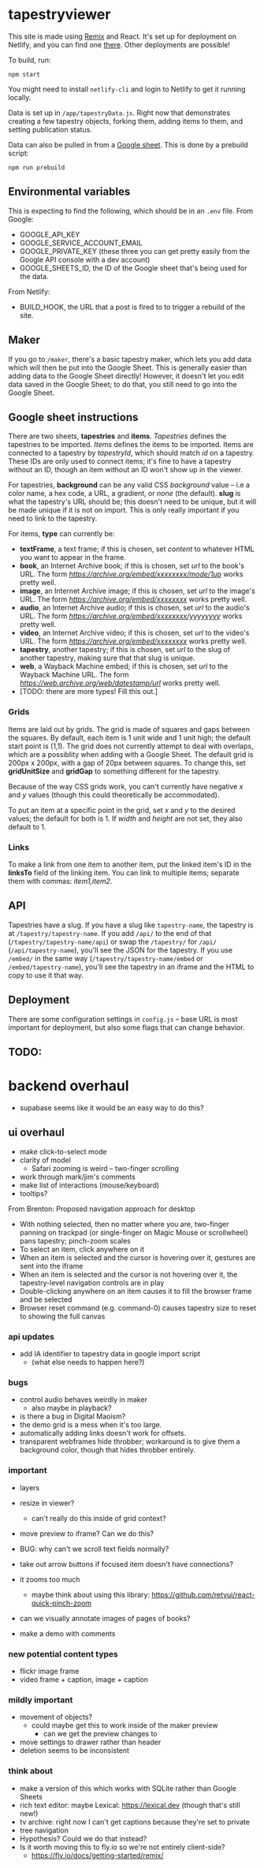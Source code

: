 # tapestryviewer

This site is made using [Remix](https://remix.run) and React. It's set up for deployment on Netlify, and you can find one [there](https://tapestryviewer.netlify.app). Other deployments are possible!

To build, run:

```
npm start
```

You might need to install `netlify-cli` and login to Netlify to get it running locally.

Data is set up in `/app/tapestryData.js`. Right now that demonstrates creating a few tapestry objects, forking them, adding items to them, and setting publication status. 

Data can also be pulled in from a [Google sheet](https://docs.google.com/spreadsheets/d/1EfdUXGmHdiJ5gcqZn4LdBJuXB0L6QZvKe3Vd7RP33SM/edit?usp=sharing). This is done by a prebuild script:

```
npm run prebuild
```


## Environmental variables

This is expecting to find the following, which should be in an `.env` file. From Google:

 - GOOGLE_API_KEY
 - GOOGLE_SERVICE_ACCOUNT_EMAIL
 - GOOGLE_PRIVATE_KEY (these three you can get pretty easily from the Google API console with a dev account)
 - GOOGLE_SHEETS_ID, the ID of the Google sheet that's being used for the data.

From Netlify:

 - BUILD_HOOK, the URL that a post is fired to to trigger a rebuild of the site.


## Maker

If you go to `/maker`, there's a basic tapestry maker, which lets you add data which will then be put into the Google Sheet. This is generally easier than adding data to the Google Sheet directly! However, it doesn't let you edit data saved in the Google Sheet; to do that, you still need to go into the Google Sheet.

## Google sheet instructions

There are two sheets, **tapestries** and **items**. *Tapestries* defines the tapestries to be imported. *Items* defines the items to be imported. Items are connected to a tapestry by _tapestryId_, which should match _id_ on a tapestry. These IDs are only used to connect items; it's fine to have a tapestry without an ID, though an item without an ID won't show up in the viewer. 

For tapestries, **background** can be any valid CSS _background_ value – i.e a color name, a hex code, a URL, a gradient, or _none_ (the default). **slug** is what the tapestry's URL should be; this doesn't need to be unique, but it will be made unique if it is not on import. This is only really important if you need to link to the tapestry.

For items, **type** can currently be:

 - **textFrame**, a text frame; if this is chosen, set _content_ to whatever HTML you want to appear in the frame. 
 - **book**, an Internet Archive book; if this is chosen, set _url_ to the book's URL. The form _https://archive.org/embed/xxxxxxxx/mode/1up_ works pretty well.
 - **image**, an Internet Archive image; if this is chosen, set _url_ to the image's URL. The form _https://archive.org/embed/xxxxxxxx_ works pretty well.
 - **audio**, an Internet Archive audio; if this is chosen, set _url_ to the audio's URL. The form _https://archive.org/embed/xxxxxxxx/yyyyyyyy_ works pretty well.
 - **video**, an Internet Archive video; if this is chosen, set _url_ to the video's URL. The form _https://archive.org/embed/xxxxxxxx_ works pretty well.
 - **tapestry**, another tapestry; if this is chosen, set _url_ to the slug of another tapestry, making sure that that slug is unique.
 - **web**, a Wayback Machine embed; if this is chosen, set _url_ to the Wayback Machine URL. The form _https://web.archive.org/web/datestamp/url_ works pretty well.
 - [TODO: there are more types! Fill this out.]

### Grids

Items are laid out by grids. The grid is made of squares and gaps between the squares. By default, each item is 1 unit wide and 1 unit high; the default start point is (1,1). The grid does not currently attempt to deal with overlaps, which are a possiblity when adding with a Google Sheet. The default grid is 200px x 200px, with a gap of 20px between squares. To change this, set **gridUnitSize** and **gridGap** to something different for the tapestry.

Because of the way CSS grids work, you can't currently have negative _x_ and _y_ values (though this could theoretically be accommodated).

To put an item at a specific point in the grid, set _x_ and _y_ to the desired values; the default for both is 1. If _width_ and _height_ are not set, they also default to 1.

### Links

To make a link from one item to another item, put the linked item's ID in the **linksTo** field of the linking item. You can link to multiple items; separate them with commas: _item1,item2_.

## API

Tapestries have a slug. If you have a slug like `tapestry-name`, the tapestry is at `/tapestry/tapestry-name`. If you add `/api/` to the end of that (`/tapestry/tapestry-name/api`) or swap the `/tapestry/` for `/api/` (`/api/tapestry-name`), you'll see the JSON for the tapestry. If you use `/embed/` in the same way (`/tapestry/tapestry-name/embed` or `/embed/tapestry-name`), you'll see the tapestry in an iframe and the HTML to copy to use it that way.

## Deployment

There are some configuration settings in `config.js` – base URL is most important for deployment, but also some flags that can change behavior.



## TODO:

# backend overhaul
 - supabase seems like it would be an easy way to do this?

## ui overhaul

 - make click-to-select mode
 - clarity of model
   - Safari zooming is weird – two-finger scrolling
 - work through mark/jim's comments
- make list of interactions (mouse/keyboard)
- tooltips?

From Brenton:
Proposed navigation approach for desktop
 - With nothing selected, then no matter where you are, two-finger panning on trackpad (or single-finger on Magic Mouse or scrollwheel) pans tapestry; pinch-zoom scales
 - To select an item, click anywhere on it
 - When an item is selected and the cursor is hovering over it, gestures are sent into the iframe
 - When an item is selected and the cursor is not hovering over it, the tapestry-level navigation controls are in play
 - Double-clicking anywhere on an item causes it to fill the browser frame and be selected
 - Browser reset command (e.g. command-0) causes tapestry size to reset to showing the full canvas


### api updates
 - add IA identifier to tapestry data in google import script
   - (what else needs to happen here?)

### bugs

 - control audio behaves weirdly in maker
   - also maybe in playback? 
 - is there a bug in Digital Maoism?
 - the demo grid is a mess when it's too large.
 - automatically adding links doesn't work for offsets.
 - transparent webframes hide throbber; workaround is to give them a background color, though that hides throbber entirely.
### important

 - layers
 - resize in viewer?
   - can't really do this inside of grid context?

 - move preview to iframe? Can we do this?
 - BUG: why can't we scroll text fields normally?
 - take out arrow buttons if focused item doesn't have connections?

 - it zooms too much
   - maybe think about using this library: https://github.com/retyui/react-quick-pinch-zoom  
 - can we visually annotate images of pages of books?
 - make a demo with comments

### new potential content types
 - flickr image frame
 - video frame + caption, image + caption

### mildly important

 - movement of objects?
   - could maybe get this to work inside of the maker preview
     - can we get the preview changes to 
 - move settings to drawer rather than header
 - deletion seems to be inconsistent

### think about

 - make a version of this which works with SQLite rather than Google Sheets
 - rich text editor: maybe Lexical: https://lexical.dev (though that's still new!)
 - tv archive: right now I can't get captions because they're set to private
 - tree navigation
 - Hypothesis? Could we do that instead?
 - Is it worth moving this to fly.io so we're not entirely client-side?
   - https://fly.io/docs/getting-started/remix/
